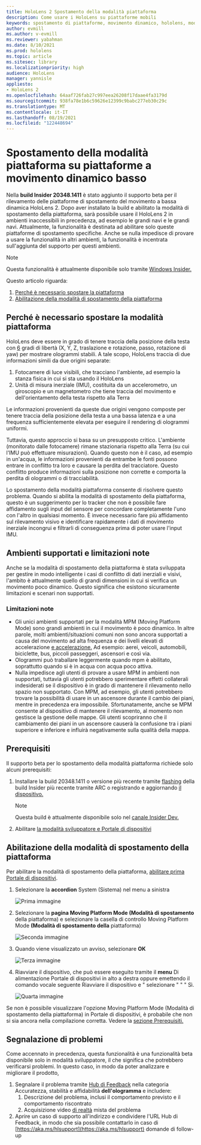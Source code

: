 ```yaml
---
title: HoloLens 2 Spostamento della modalità piattaforma
description: Come usare i HoloLens su piattaforme mobili
keywords: spostamento di piattaforme, movimento dinamico, hololens, modalità di spostamento della piattaforma
author: evmill
ms.author: v-evmill
ms.reviewer: yabahman
ms.date: 8/10/2021
ms.prod: hololens
ms.topic: article
ms.sitesec: library
ms.localizationpriority: high
audience: HoloLens
manager: yannisle
appliesto:
- HoloLens 2
ms.openlocfilehash: 64aaf726fab27c997eea26208f17daae4fa3179d
ms.sourcegitcommit: 938fa78e1b6c59626e12399c9babc277eb30c29c
ms.translationtype: MT
ms.contentlocale: it-IT
ms.lasthandoff: 08/19/2021
ms.locfileid: "122448694"
---
```

# <a name="moving-platform-mode-on-low-dynamic-motion-moving-platforms"></a>Spostamento della modalità piattaforma su piattaforme a movimento dinamico basso

Nella **build Insider 20348.1411** è stato aggiunto il supporto beta per il rilevamento delle piattaforme di spostamento del movimento a bassa dinamica HoloLens 2. Dopo aver installato la build e abilitato la modalità di spostamento della piattaforma, sarà possibile usare il HoloLens 2 in ambienti inaccessibili in precedenza, ad esempio le grandi navi e le grandi navi. Attualmente, la funzionalità è destinata ad abilitare solo queste piattaforme di spostamento specifiche. Anche se nulla impedisce di provare a usare la funzionalità in altri ambienti, la funzionalità è incentrata sull'aggiunta del supporto per questi ambienti.

> [!NOTE]
> Questa funzionalità è attualmente disponibile solo tramite [Windows Insider.](hololens-insider.md)

Questo articolo riguarda:

1. [Perché è necessario spostare la piattaforma](#why-moving-platform-mode-is-necessary)
1. [Abilitazione della modalità di spostamento della piattaforma](#enabling-moving-platform-mode)

## <a name="why-moving-platform-mode-is-necessary"></a>Perché è necessario spostare la modalità piattaforma

HoloLens deve essere in grado di tenere traccia della posizione della testa con [6](https://en.wikipedia.org/wiki/Six_degrees_of_freedom) gradi di libertà (X, Y, Z, traslazione e rotazione, passo, rotazione di yaw) per mostrare ologrammi stabili. A tale scopo, HoloLens traccia di due informazioni simili da due origini separate:

1. Fotocamere di luce visibili, che tracciano l'ambiente, ad esempio la stanza fisica in cui si sta usando il HoloLens
1. Unità di misura inerziale (IMU), costituita da un accelerometro, un giroscopio e un magnetometro che tiene traccia del movimento e dell'orientamento della testa rispetto alla Terra

Le informazioni provenienti da queste due origini vengono composte per tenere traccia della posizione della testa a una bassa latenza e a una frequenza sufficientemente elevata per eseguire il rendering di ologrammi uniformi.

Tuttavia, questo approccio si basa su un presupposto critico. L'ambiente (monitorato dalle fotocamere) rimane stazionaria rispetto alla Terra (su cui l'IMU può effettuare misurazioni). Quando questo non è il caso, ad esempio in un'acqua, le informazioni provenienti da entrambe le fonti possono entrare in conflitto tra loro e causare la perdita del tracciatore. Questo conflitto produce informazioni sulla posizione non corrette e comporta la perdita di ologrammi o di tracciabilità.

Lo spostamento della modalità piattaforma consente di risolvere questo problema. Quando si abilita la modalità di spostamento della piattaforma, questo è un suggerimento per lo tracker che non è possibile fare affidamento sugli input del sensore per concordare completamente l'uno con l'altro in qualsiasi momento. È invece necessario fare più affidamento sul rilevamento visivo e identificare rapidamente i dati di movimento inerziale incongrui e filtrarli di conseguenza prima di poter usare l'input IMU.

## <a name="supported-environments-and-known-limitations"></a>Ambienti supportati e limitazioni note

Anche se la modalità di spostamento della piattaforma è stata sviluppata per gestire in modo intelligente i casi di conflitto di dati inerziali e visivi, l'ambito è attualmente quello di grandi dimensioni in cui si verifica un movimento poco dinamico. Questo significa che esistono sicuramente limitazioni e scenari non supportati.

### <a name="known-limitations"></a>Limitazioni note

- Gli unici ambienti supportati per la modalità MPM (Moving Platform Mode) sono grandi ambienti in cui il movimento è poco dinamico. In altre parole, molti ambienti/situazioni comuni non sono ancora supportati a causa del movimento ad alta frequenza e dei livelli elevati di accelerazione [e accelerazione.](https://en.wikipedia.org/wiki/Jerk_(physics))  Ad esempio: aerei, veicoli, automobili, biciclette, bus, piccoli passeggeri, ascensori e così via.
- Ologrammi può traballare leggermente quando mpm è abilitato, soprattutto quando si è in acqua con acqua poco attiva.
- Nulla impedisce agli utenti di provare a usare MPM in ambienti non supportati, tuttavia gli utenti potrebbero sperimentare effetti collaterali indesiderati se il dispositivo è in grado di mantenere il rilevamento nello spazio non supportato. Con MPM, ad esempio, gli utenti potrebbero trovare la possibilità di usare in un ascensore durante il cambio dei piani, mentre in precedenza era impossibile. Sfortunatamente, anche se MPM consente al dispositivo di mantenere il rilevamento, al momento non gestisce la gestione delle mappe. Gli utenti scopriranno che il cambiamento dei piani in un ascensore causerà la confusione tra i piani superiore e inferiore e influirà negativamente sulla qualità della mappa.

## <a name="prerequisites"></a>Prerequisiti

Il supporto beta per lo spostamento della modalità piattaforma richiede solo alcuni prerequisiti:

1. Installare la build 20348.1411 o versione più recente tramite [flashing](hololens-insider.md#ffu-download-and-flash-directions) della build Insider più recente tramite ARC o registrando e aggiornando [il dispositivo.](hololens-insider.md#start-receiving-insider-builds)

   > [!NOTE]
   > Questa build è attualmente disponibile solo nel [canale Insider Dev.](hololens-insider.md#start-receiving-insider-builds)

2. Abilitare [la modalità sviluppatore e Portale di dispositivi](/mixed-reality/develop/platform-capabilities-and-apis/using-the-windows-device-portal)

## <a name="enabling-moving-platform-mode"></a>Abilitazione della modalità di spostamento della piattaforma

Per abilitare la modalità di spostamento della piattaforma, [abilitare prima Portale di dispositivi](/windows/mixed-reality/develop/platform-capabilities-and-apis/using-the-windows-device-portal).

1. Selezionare la **accordion** System (Sistema) nel menu a sinistra

   ![Prima immagine](.\images\moving-platform-1z.png)

2. Selezionare la **pagina Moving Platform Mode (Modalità di spostamento** della piattaforma) e selezionare la casella di controllo Moving Platform Mode **(Modalità di spostamento della** piattaforma)

    ![Seconda immagine](.\images\moving-platform-2z.png)

3. Quando viene visualizzato un avviso, selezionare **OK**

   ![Terza immagine](.\images\moving-platform-3z.png)

4. Riavviare il dispositivo, che può essere eseguito tramite il **menu** Di alimentazione Portale di dispositivi in alto a destra oppure emettendo il comando vocale seguente Riavviare il dispositivo e &quot; selezionare &quot; &quot; &quot; Sì.

   ![Quarta immagine](.\images\moving-platform-4z.png)

Se non è possibile visualizzare l'opzione Moving Platform Mode (Modalità di spostamento della piattaforma) in Portale di dispositivi, è probabile che non si sia ancora nella compilazione corretta. Vedere la [sezione Prerequisiti.](#prerequisites)

## <a name="reporting-issues"></a>Segnalazione di problemi

Come accennato in precedenza, questa funzionalità è una funzionalità beta disponibile solo in modalità sviluppatore, il che significa che potrebbero verificarsi problemi. In questo caso, in modo da poter analizzare e migliorare il prodotto,

1. Segnalare il problema tramite [Hub di Feedback](hololens-feedback.md) nella categoria Accuratezza, stabilità e affidabilità **dell'ologramma** e includere:
    1. Descrizione del problema, inclusi il comportamento previsto e il comportamento riscontrato
    1. Acquisizione video [di realtà](holographic-photos-and-videos.md#capture-a-mixed-reality-video) mista del problema
2.  Aprire un caso di supporto all'indirizzo e condividere l'URL Hub di Feedback, in modo che sia possibile contattarlo in caso di [https://aka.ms/hlsupport](https://aka.ms/hlsupport) domande di follow-up